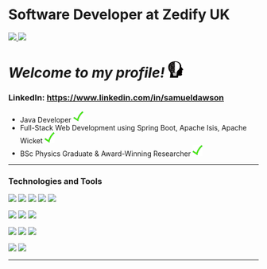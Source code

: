 # Software Developer at Zedify UK  

<a href="https://github.com/anuraghazra/github-readme-stats">
  <img src="https://github-readme-stats.vercel.app/api?username=Verano-20&hide=contribs&count_private=true&show_icons=true&theme=slateorange" height="150px" />
</a>
<a href="https://github.com/anuraghazra/github-readme-stats">  
  <img src="https://github-readme-stats.vercel.app/api/top-langs/?username=Verano-20&layout=compact&theme=slateorange" height="150px" />
</a>

# *Welcome to my profile!* <img src="https://github.com/Verano-20/Verano-20/blob/master/profile.png" alt="profile icon" width="30px" />

### LinkedIn: https://www.linkedin.com/in/samueldawson

- Java Developer <img src="https://github.com/Verano-20/Verano-20/blob/master/tick.png" alt="tick icon" width="20px" />
- Full-Stack Web Development using Spring Boot, Apache Isis, Apache Wicket <img src="https://github.com/Verano-20/Verano-20/blob/master/tick.png" alt="tick icon" width="20px" />
- BSc Physics Graduate & Award-Winning Researcher <img src="https://github.com/Verano-20/Verano-20/blob/master/tick.png" alt="tick icon" width="20px" />

<hr>

### Technologies and Tools
<img src="https://img.shields.io/badge/-Java-blue?style=plastic&logo=java&logoWidth=20&labelColor=black"/> <img src="https://img.shields.io/badge/-Python-blue?style=plastic&logo=python&logoWidth=20&labelColor=black"/> <img src="https://img.shields.io/badge/-Javascript-blue?style=plastic&logo=javascript&logoWidth=20&labelColor=black"/> <img src="https://img.shields.io/badge/-HTML5-blue?style=plastic&logo=html5&logoWidth=20&labelColor=black"/> <img src="https://img.shields.io/badge/-CSS3-blue?style=plastic&logo=css3&logoWidth=20&labelColor=black"/>

<img src="https://img.shields.io/badge/-Spring-orange?style=plastic&logo=spring&logoWidth=20&labelColor=black"/> <img src="https://img.shields.io/badge/-Wicket-orange?style=plastic&logo=wicket&logoWidth=20&labelColor=black"/> <img src="https://img.shields.io/badge/-Apache_Isis-orange?style=plastic&logo=apache_isis&logoWidth=20&labelColor=black"/>

<img src="https://img.shields.io/badge/-Git-green?style=plastic&logo=git&logoWidth=20&labelColor=black"/> <img src="https://img.shields.io/badge/-Jira-green?style=plastic&logo=jira&logoWidth=20&labelColor=black"/> <img src="https://img.shields.io/badge/-Bitbucket-green?style=plastic&logo=bitbucket&logoWidth=20&labelColor=black"/>

<img src="https://img.shields.io/badge/-MySQL-yellow?style=plastic&logo=mysql&logoWidth=20&labelColor=black"/> <img src="https://img.shields.io/badge/-MongoDB-yellow?style=plastic&logo=mongodb&logoWidth=20&labelColor=black"/>

<hr>
